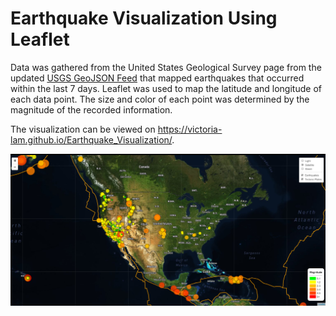 # Earthquake Visualization Using Leaflet

Data was gathered from the United States Geological Survey page from the updated [USGS GeoJSON Feed](https://earthquake.usgs.gov/earthquakes/feed/v1.0/geojson.php) that mapped earthquakes that occurred within the last 7 days. Leaflet was used to map the latitude and longitude of each data point. The size and color of each point was determined by the magnitude of the recorded information. 

The visualization can be viewed on https://victoria-lam.github.io/Earthquake_Visualization/.

![Earthquake load page](earthquake.png)
